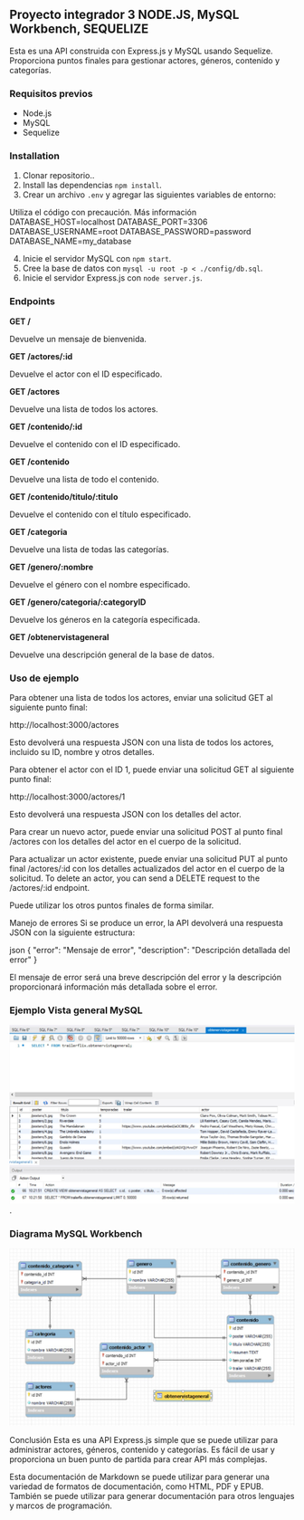 ## Proyecto integrador 3 NODE.JS, MySQL Workbench, SEQUELIZE


Esta es una API construida con Express.js y MySQL usando Sequelize. Proporciona puntos finales para gestionar actores, géneros, contenido y categorías.

###  Requisitos previos

* Node.js
* MySQL
* Sequelize

### Installation

1. Clonar repositorio..
2. Install las dependencias  `npm install`.
3. Crear un archivo `.env` y agregar las siguientes variables de entorno:

Utiliza el código con precaución. Más información
DATABASE_HOST=localhost
DATABASE_PORT=3306
DATABASE_USERNAME=root
DATABASE_PASSWORD=password
DATABASE_NAME=my_database


4. Inicie el servidor MySQL con `npm start`.
5. Cree la base de datos con `mysql -u root -p < ./config/db.sql`.
6. Inicie el servidor Express.js con `node server.js`.

### Endpoints

**GET /**

Devuelve un mensaje de bienvenida.

**GET /actores/:id**

Devuelve el actor con el ID especificado.

**GET /actores**

Devuelve una lista de todos los actores.

**GET /contenido/:id**

Devuelve el contenido con el ID especificado.

**GET /contenido**

Devuelve una lista de todo el contenido.

**GET /contenido/titulo/:titulo**

Devuelve el contenido con el título especificado.

**GET /categoria**

Devuelve una lista de todas las categorías.

**GET /genero/:nombre**

Devuelve el género con el nombre especificado.

**GET /genero/categoria/:categoryID**

Devuelve los géneros en la categoría especificada.

**GET /obtenervistageneral**

Devuelve una descripción general de la base de datos.

### Uso de ejemplo

Para obtener una lista de todos los actores, enviar una solicitud GET al siguiente punto final:

http://localhost:3000/actores

Esto devolverá una respuesta JSON con una lista de todos los actores, incluido su ID, nombre y otros detalles.

Para obtener el actor con el ID 1, puede enviar una solicitud GET al siguiente punto final:

http://localhost:3000/actores/1

Esto devolverá una respuesta JSON con los detalles del actor.

Para crear un nuevo actor, puede enviar una solicitud POST al punto final /actores con los detalles del actor en el cuerpo de la solicitud.

Para actualizar un actor existente, puede enviar una solicitud PUT al punto final /actores/:id con los detalles actualizados del actor en el cuerpo de la solicitud.
To delete an actor, you can send a DELETE request to the /actores/:id endpoint.

Puede utilizar los otros puntos finales de forma similar.



Manejo de errores
Si se produce un error, la API devolverá una respuesta JSON con la siguiente estructura:

json
{
"error": "Mensaje de error",
"description": "Descripción detallada del error"
}

El mensaje de error será una breve descripción del error y la descripción proporcionará información más detallada sobre el error.


### Ejemplo Vista general MySQL
![Alt text](ObtenerVistaGeneral.jpg).


### Diagrama MySQL Workbench
![Alt text](<diagrama mysql trailerflix.jpg>)


Conclusión
Esta es una API Express.js simple que se puede utilizar para administrar actores, géneros, contenido y categorías. Es fácil de usar y proporciona un buen punto de partida para crear API más complejas.


Esta documentación de Markdown se puede utilizar para generar una variedad de formatos de documentación, como HTML, PDF y EPUB. También se puede utilizar para generar documentación para otros lenguajes y marcos de programación.